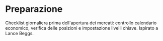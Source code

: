 # Preparazione

Checklist giornaliera prima dell'apertura dei mercati: controllo calendario economico, verifica delle posizioni e impostazione livelli chiave. Ispirato a Lance Beggs.
